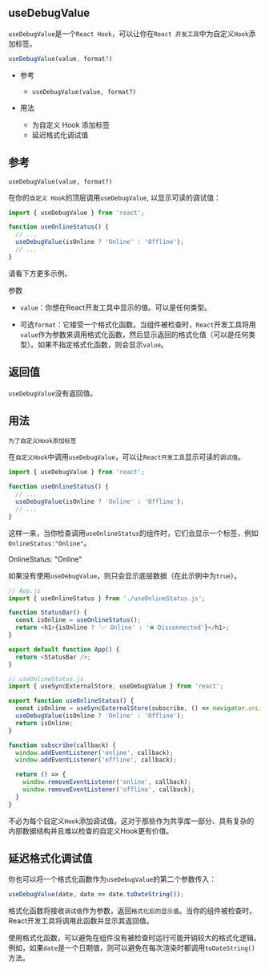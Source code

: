 ## useDebugValue

`useDebugValue`是一个`React Hook`，可以让你在`React 开发工具`中为自定义`Hook`添加标签。

```js
useDebugValue(value, format?)
```

- 参考
  - `useDebugValue(value, format?)`

- 用法
  - 为自定义 Hook 添加标签
  - 延迟格式化调试值

## 参考

`useDebugValue(value, format?)`

在你的`自定义 Hook`的顶层调用`useDebugValue`, 以显示可读的调试值：

```js
import { useDebugValue } from 'react';

function useOnlineStatus() {
  // ...
  useDebugValue(isOnline ? 'Online' : 'Offline');
  // ...
}
```

请看下方更多示例。

参数

- `value`：你想在React开发工具中显示的值。可以是任何类型。

- 可选`format`：它接受一个格式化函数。当组件被检查时，`React`开发工具将用`value`作为参数来调用格式化函数，然后显示返回的格式化值（可以是任何类型）。如果不指定格式化函数，则会显示`value`。

## 返回值

`useDebugValue`没有返回值。

## 用法

`为了自定义Hook添加标签`

在`自定义Hook`中调用`useDebugValue`，可以让`React开发工具`显示可读的`调试值`。

```js
import { useDebugValue } from 'react';

function useOnlineStatus() {
  // ...
  useDebugValue(isOnline ? 'Online' : 'Offline');
  // ...
}
```

这样一来，当你检查调用`useOnlineStatus`的组件时，它们会显示一个标签，例如`OnlineStatus:"Online"`。

OnlineStatus: "Online"

如果没有使用`useDebugValue`，则只会显示底层数据（在此示例中为`true`）。

```js
// App.js
import { useOnlineStatus } from './useOnlineStatus.js';

function StatusBar() {
  const isOnline = useOnlineStatus();
  return <h1>{isOnline ? '✅ Online' : '❌ Disconnected'}</h1>;
}

export default function App() {
  return <StatusBar />;
}
```

```js
// useOnlineStatus.js
import { useSyncExternalStore, useDebugValue } from 'react';

export function useOnlineStatus() {
  const isOnline = useSyncExternalStore(subscribe, () => navigator.onLine, () => true);
  useDebugValue(isOnline ? 'Online' : 'Offline');
  return isOnline;
}

function subscribe(callback) {
  window.addEventListener('online', callback);
  window.addEventListener('offline', callback);

  return () => {
    window.removeEventListener('online', callback);
    window.removeEventListener('offline', callback);
  }
}
```

不必为每个自定义`Hook`添加调试值。这对于那些作为共享库一部分、具有复杂的内部数据结构并且难以检查的自定义Hook更有价值。

## 延迟格式化调试值

你也可以将一个格式化函数作为`useDebugValue`的第二个参数传入：

```js
useDebugValue(date, date => date.toDateString());
```

格式化函数将接收`调试值`作为参数，返回`格式化后的显示值`。当你的组件被检查时，React开发工具将调用此函数并显示其返回值。

使用格式化函数，可以避免在组件没有被检查时运行可能开销较大的格式化逻辑。例如，如果`date`是一个日期值，则可以避免在每次渲染时都调用`toDateString()`方法。